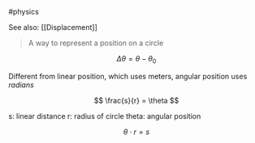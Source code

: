 #physics 

See also: [[Displacement]]

> A way to represent a position on a circle

$$ \Delta \theta = \theta - \theta _0 $$

Different from linear position, which uses meters, angular position uses *radians*

$$ \frac{s}{r} = \theta $$

s: linear distance
r: radius of circle
theta: angular position

$$ \theta \cdot r = s $$
